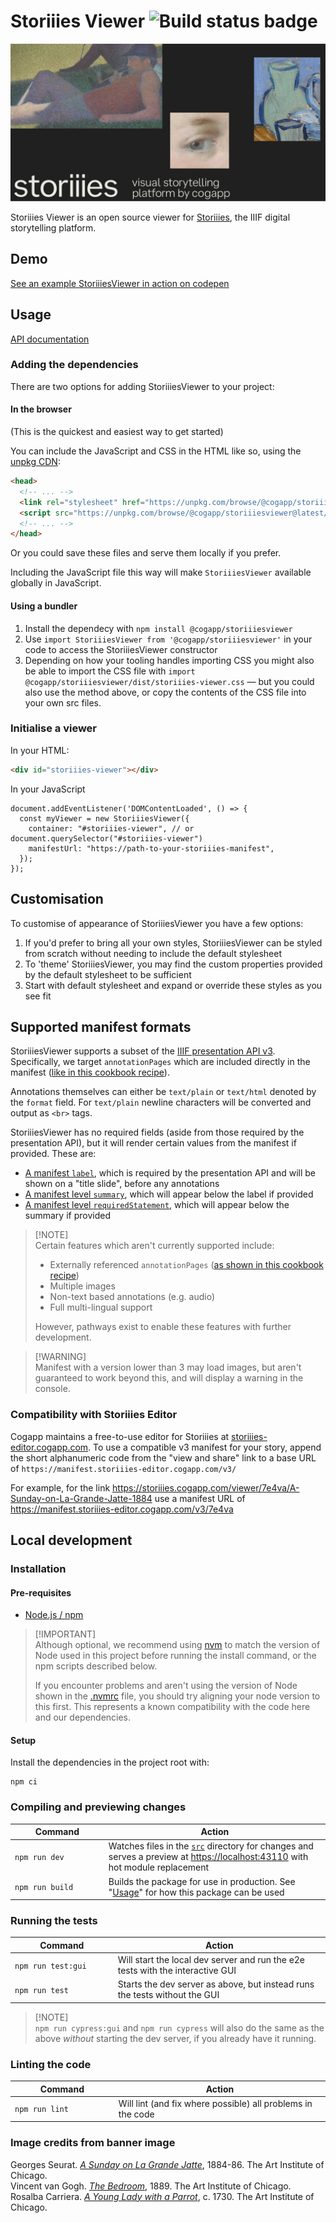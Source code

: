 # Storiiies Viewer ![Build status badge](https://github.com/CogappLabs/StoriiiesViewer/actions/workflows/build.yml/badge.svg)

![Storiies promotional banner](docs/Storiies_banner_1280_95.jpg)

Storiiies Viewer is an open source viewer for [Storiiies](https://www.cogapp.com/r-d/storiiies), the IIIF digital storytelling platform.

## Demo
[See an example StoriiiesViewer in action on codepen](https://codepen.io/jonw-cogapp/pen/QWzwMqE)

## Usage

[API documentation](https://cogapp.github.io/storiiies-viewer/api)

### Adding the dependencies

There are two options for adding StoriiiesViewer to your project:

#### In the browser

(This is the quickest and easiest way to get started)

You can include the JavaScript and CSS in the HTML like so, using the [unpkg CDN](https://unpkg.com/):

```HTML
<head>
  <!-- ... -->
  <link rel="stylesheet" href="https://unpkg.com/browse/@cogapp/storiiiesviewer@latest/dist/storiiies-viewer.css">
  <script src="https://unpkg.com/browse/@cogapp/storiiiesviewer@latest/dist/umd/storiiies-viewer.js"></script>
  <!-- ... -->
</head>
```

Or you could save these files and serve them locally if you prefer.

Including the JavaScript file this way will make `StoriiiesViewer` available globally in JavaScript.


#### Using a bundler

1. Install the dependecy with `npm install @cogapp/storiiiesviewer`
2. Use `import StoriiiesViewer from '@cogapp/storiiiesviewer'` in your code to access the StoriiiesViewer constructor
3. Depending on how your tooling handles importing CSS you might also be able to import the CSS file with `import @cogapp/storiiiesviewer/dist/storiiies-viewer.css` — but you could also use the method above, or copy the contents of the CSS file into your own src files.


### Initialise a viewer
In your HTML:
```HTML
<div id="storiiies-viewer"></div>
```

In your JavaScript
```JS
document.addEventListener('DOMContentLoaded', () => {
  const myViewer = new StoriiiesViewer({
    container: "#storiiies-viewer", // or document.querySelector("#storiiies-viewer")
    manifestUrl: "https://path-to-your-storiiies-manifest",
  });
});
```

## Customisation

To customise of appearance of StoriiiesViewer you have a few options:

1. If you'd prefer to bring all your own styles, StoriiiesViewer can be styled from scratch without needing to include the default stylesheet
2. To 'theme' StoriiiesViewer, you may find the custom properties provided by the default stylesheet to be sufficient
3. Start with default stylesheet and expand or override these styles as you see fit



## Supported manifest formats
StoriiiesViewer supports a subset of the [IIIF presentation API v3](https://iiif.io/api/presentation/3.0/). Specifically, we target `annotationPages` which are included directly in the manifest ([like in this cookbook recipe](https://iiif.io/api/cookbook/recipe/0258-tagging-external-resource/)).

Annotations themselves can either be `text/plain` or `text/html` denoted by the `format` field. For `text/plain` newline characters will be converted and output as `<br>` tags.

StoriiiesViewer has no required fields (aside from those required by the presentation API), but it will render certain values from the manifest if provided. These are:

- [A manifest `label`](https://iiif.io/api/presentation/3.0/#label), which is required by the presentation API and will be shown on a "title slide", before any annotations
- [A manifest level `summary`](https://iiif.io/api/presentation/3.0/#summary), which will appear below the label if provided
- [A manifest level `requiredStatement`](https://iiif.io/api/presentation/3.0/#requiredstatement), which will appear below the summary if provided

> [!NOTE]<br>
> Certain features which aren't currently supported include:
>
> - Externally referenced `annotationPages` ([as shown in this cookbook recipe](https://iiif.io/api/cookbook/recipe/0306-linking-annotations-to-manifests/))
> - Multiple images
> - Non-text based annotations (e.g. audio)
> - Full multi-lingual support
>
> However, pathways exist to enable these features with further development.

> [!WARNING]<br>
> Manifest with a version lower than 3 may load images, but aren't guaranteed to work beyond this, and will display a warning in the console.

### Compatibility with Storiiies Editor

Cogapp maintains a free-to-use editor for Storiiies at [storiiies-editor.cogapp.com](https://storiiies-editor.cogapp.com/). To use a compatible v3 manifest for your story, append the short alphanumeric code from the "view and share" link to a base URL of `https://manifest.storiiies-editor.cogapp.com/v3/`

For example, for the link https://storiiies.cogapp.com/viewer/7e4va/A-Sunday-on-La-Grande-Jatte-1884 use a manifest URL of https://manifest.storiiies-editor.cogapp.com/v3/7e4va

## Local development

### Installation

#### Pre-requisites

- [Node.js / npm](https://docs.npmjs.com/downloading-and-installing-node-js-and-npm)

> [!IMPORTANT]<br>
> Although optional, we recommend using [nvm](https://github.com/nvm-sh/nvm) to match the version of Node used in this project before running the install command, or the npm scripts described below.
>
> If you encounter problems and aren't using the version of Node shown in the [.nvmrc](.nvmrc) file, you should try aligning your node version to this first. This represents a known compatibility with the code here and our dependencies.

#### Setup

Install the dependencies in the project root with:

```console
npm ci
```

### Compiling and previewing changes

<table width="100%">
  <thead>
    <tr>
      <th width="300px">Command</th>
      <th width="800px">Action</th>
    </tr>
  </thead>
  <tbody>
    <tr>
      <td><code>npm run dev</code></td>
      <td>Watches files in the <a href="./src"><code>src</code></a> directory for changes and serves a preview at <a href="https://localhost:43110">https://localhost:43110</a> with hot module replacement</td>
    </tr>
    <tr>
      <td><code>npm run build</code></td>
      <td>Builds the package for use in production. See "<a href="#usage">Usage</a>" for how this package can be used</td>
    </tr>
  </tbody>
</table>


### Running the tests

<table width="100%">
  <thead>
    <tr>
      <th width="300px">Command</th>
      <th width="800px">Action</th>
    </tr>
  </thead>
  <tbody>
    <tr>
      <td><code>npm run test:gui</code></td>
      <td>Will start the local dev server and run the e2e tests with the interactive GUI</td>
    </tr>
    <tr>
      <td><code>npm run test</code></td>
      <td> Starts the dev server as above, but instead runs the tests without the GUI</td>
    </tr>
  </tbody>
</table>

> [!NOTE]<br>
> `npm run cypress:gui` and `npm run cypress` will also do the same as the above _without_ starting the dev server, if you already have it running.

### Linting the code

<table width="100%">
  <thead>
    <tr>
      <th width="300px">Command</th>
      <th width="800px">Action</th>
    </tr>
  </thead>
  <tbody>
    <tr>
      <td><code>npm run lint</code></td>
      <td>Will lint (and fix where possible) all problems in the code</td>
    </tr>
  </tbody>
</table>

### Image credits from banner image

Georges Seurat. _[A Sunday on La Grande Jatte](https://www.artic.edu/artworks/27992/a-sunday-on-la-grande-jatte-1884)_, 1884-86. The Art Institute of Chicago.<br>
Vincent van Gogh. _[The Bedroom](https://www.artic.edu/artworks/28560/the-bedroom)_, 1889. The Art Institute of Chicago.<br>
Rosalba Carriera. _[A Young Lady with a Parrot](https://www.artic.edu/artworks/103887/a-young-lady-with-a-parrot)_, c. 1730. The Art Institute of Chicago.
